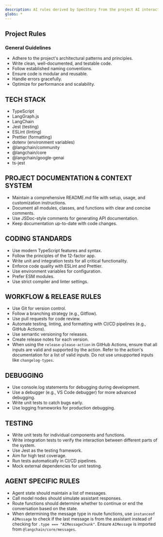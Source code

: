 ```yaml
---
description: AI rules derived by SpecStory from the project AI interaction history
globs: *
---
```


## Project Rules

### General Guidelines

*   Adhere to the project's architectural patterns and principles.
*   Write clean, well-documented, and testable code.
*   Follow established naming conventions.
*   Ensure code is modular and reusable.
*   Handle errors gracefully.
*   Optimize for performance and scalability.

## TECH STACK

*   TypeScript
*   LangGraph.js
*   LangChain
*   Jest (testing)
*   ESLint (linting)
*   Prettier (formatting)
*   dotenv (environment variables)
*   @langchain/community
*   @langchain/core
*   @langchain/google-genai
*   ts-jest

## PROJECT DOCUMENTATION & CONTEXT SYSTEM

*   Maintain a comprehensive README.md file with setup, usage, and customization instructions.
*   Document all modules, classes, and functions with clear and concise comments.
*   Use JSDoc-style comments for generating API documentation.
*   Keep documentation up-to-date with code changes.

## CODING STANDARDS

*   Use modern TypeScript features and syntax.
*   Follow the principles of the 12-factor app.
*   Write unit and integration tests for all critical functionality.
*   Enforce code quality with ESLint and Prettier.
*   Use environment variables for configuration.
*   Prefer ESM modules.
*   Use strict compiler and linter settings.

## WORKFLOW & RELEASE RULES

*   Use Git for version control.
*   Follow a branching strategy (e.g., Gitflow).
*   Use pull requests for code review.
*   Automate testing, linting, and formatting with CI/CD pipelines (e.g., GitHub Actions).
*   Use semantic versioning for releases.
*   Create release notes for each version.
*   When using the `release-please-action` in GitHub Actions, ensure that all inputs are valid and supported by the action. Refer to the action's documentation for a list of valid inputs. Do not use unsupported inputs like `changelog-types`.

## DEBUGGING

*   Use console.log statements for debugging during development.
*   Use a debugger (e.g., VS Code debugger) for more advanced debugging.
*   Write unit tests to catch bugs early.
*   Use logging frameworks for production debugging.

## TESTING

*   Write unit tests for individual components and functions.
*   Write integration tests to verify the interaction between different parts of the system.
*   Use Jest as the testing framework.
*   Aim for high test coverage.
*   Run tests automatically in CI/CD pipelines.
*   Mock external dependencies for unit testing.

## AGENT SPECIFIC RULES
* Agent state should maintain a list of messages.
* Call model nodes should simulate assistant responses.
* Route functions should determine whether to continue or end the conversation based on the state.
* When determining the message type in route functions, use `instanceof AIMessage` to check if the last message is from the assistant instead of checking for `.type === "AIMessageChunk"`. Ensure `AIMessage` is imported from `@langchain/core/messages`.